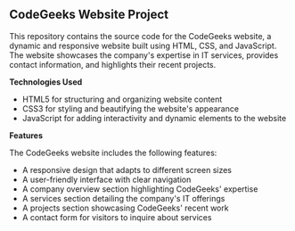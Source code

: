 ## CodeGeeks Website Project

This repository contains the source code for the CodeGeeks website, a dynamic and responsive website built using HTML, CSS, and JavaScript. The website showcases the company's expertise in IT services, provides contact information, and highlights their recent projects.

**Technologies Used**

* HTML5 for structuring and organizing website content
* CSS3 for styling and beautifying the website's appearance
* JavaScript for adding interactivity and dynamic elements to the website


**Features**

The CodeGeeks website includes the following features:

* A responsive design that adapts to different screen sizes
* A user-friendly interface with clear navigation
* A company overview section highlighting CodeGeeks' expertise
* A services section detailing the company's IT offerings
* A projects section showcasing CodeGeeks' recent work
* A contact form for visitors to inquire about services



